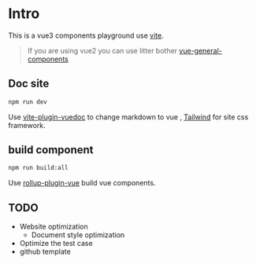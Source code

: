 # Intro

This is a vue3 components playground use [vite](https://github.com/vitejs/vite).

> If you are using vue2 you can use litter bother [vue-general-components](https://xxholly32.github.io/vue-general-components/)

## Doc site

```bash
npm run dev
```

Use [vite-plugin-vuedoc](https://github.com/JasKang/vite-plugin-vuedoc) to change markdown to vue , [Tailwind](https://tailwindcss.com/) for site css framework.

## build component

```bash
npm run build:all
```

Use [rollup-plugin-vue](https://github.com/vuejs/rollup-plugin-vue) build vue components.

## TODO

+ Website optimization
  + Document style optimization
+ Optimize the test case
+ github template
